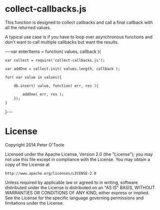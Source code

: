 collect-callbacks.js
====================

This function is designed to collect callbacks and call a final callback with all the returned values.

A typical use case is if you have to loop over asynchronous functions and don't want to call multiple callbacks but want the results.

---var enterItems = function( values, callback ){

	var collect = require('collect-callbacks.js');
	
	var addOne = collect.init( values.length, callback );
	
	for( var value in values){
	
		db.insert( value, function( err, res ){
		
			addOne( err, res );
		});
	}
}---


License
=======

Copyright 2014 Peter O'Toole

Licensed under the Apache License, Version 2.0 (the "License");
you may not use this file except in compliance with the License.
You may obtain a copy of the License at

    http://www.apache.org/licenses/LICENSE-2.0

Unless required by applicable law or agreed to in writing, software
distributed under the License is distributed on an "AS IS" BASIS,
WITHOUT WARRANTIES OR CONDITIONS OF ANY KIND, either express or implied.
See the License for the specific language governing permissions and
limitations under the License.

